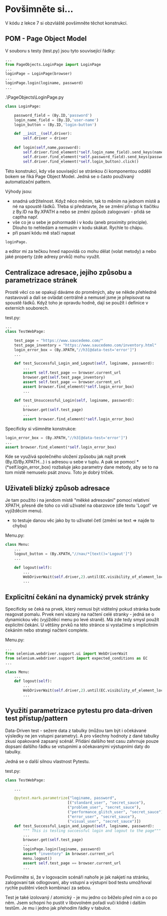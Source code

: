 # Povšimněte si...
V kódu z lekce 7 si obzvláště povšimněte těchot konstrukcí.

## POM - Page Object Model

V souboru s testy (test.py) jsou tyto související řádky:
```python
...
from PageObjects.LoginPage import LoginPage
...
loginPage = LoginPage(browser)
...
loginPage.login(loginame, password)
...
```
.\PageObjects\LoginPage.py
```python
class LoginPage:

    password_field = (By.ID,'password')
    login_name_field = (By.ID,'user-name')
    login_button = (By.ID,'login-button')

    def __init__(self,driver):
        self.driver = driver
        
    def login(self,name,password):
        self.driver.find_element(*self.login_name_field).send_keys(name)
        self.driver.find_element(*self.password_field).send_keys(password)
        self.driver.find_element(*self.login_button).click()
```
Této konstrukci, kdy vše související se stránkou či komponentou oddělí bokem se říká Page Object Model. Jedná se o často používaný automatizační pattern.

Výhody jsou:
- snadná udržitelnost. Když něco měním, tak to měním na jednom místě a né na spoustě řádků. Třeba si představte, že se změní přístup k tlačítku z By.ID na By.XPATH a nebo se změní způsob zalogovaní - přidá se captha např.
- vše co je u sebe je pohormadě i v kodu (aneb proximity principle). Dlouho to nehledám a nemusím v kodu skákat. Rychle to chápu.
- při psaní kódu mě stačí napsat 
```python
loginPage.
```
a editor mi za tečkou hned napovídá co mohu dělat (volat metody) a nebo jaké property (zde adresy prvků) mohu využít.

## Centralizace adresace, jejího způsobu a parametrizace stránek

Prostě věcí co se opakují dáváme do proměných, aby se někde přehledně nastavovali a dali se ovládat centrálně a nemusel jsme je přepisovat na spoustě řádků.
Když toho je opravdu hodně, dají se použít i definice v externích souborech.

test.py:
```python
...
class TestWebPage:

    test_page = "https://www.saucedemo.com/"
    test_page_inventory = "https://www.saucedemo.com/inventory.html"
    login_error_box = (By.XPATH,"//h3[@data-test='error']")
    ...

    def test_Successful_Login_and_Logout(self, loginame, password):
        ...
        assert self.test_page == browser.current_url
        browser.get(self.test_page_inventory)
        assert self.test_page == browser.current_url
        assert browser.find_element(*self.login_error_box)
        ...
    
    def test_Unsuccessful_Login(self, loginame, password):
        ...
        browser.get(self.test_page)
        ...
        assert browser.find_element(*self.login_error_box)
```

Specificky si všimněte konstrukce:
```python
login_error_box = (By.XPATH,"//h3[@data-test='error']")
...
assert browser.find_element(*self.login_error_box)
```
Kde se využívá společného uložení způsobu jak najít prvek (By.ID/By.XPATH...) i s adresou u sebe v tuplu.
A pak se pomocí * (*self.login_error_box) rozbaluje jako parametry dane metody, aby se to na tom místě nemuselo psát znovu.
Toto je dobrý tríček.

## Uživateli blízký způsob adresace
Je tam použito i na jendom místě "měkké adresování" pomocí relativní XPATH, přesně dle toho co vidí uživatel na obarzovce (dle textu 'Logof' ve vyjížděcím menu).
- to testuje danou věc jako by to uživatel četl (změní se text => najde to chybu)

Menu.py:
```python
class Menu:
    ...
    logout_button = (By.XPATH,"//nav/*[text()='Logout']")
    ...

    def logout(self):
        ...
        WebDriverWait(self.driver,2).until(EC.visibility_of_element_located(self.logout_button)).click()
        ...
```

## Explicitní čekání na dynamický prvek stránky
Specificky se čeká na prvek, který nemusí být viditelný pokud stránka bude reagovat pomalu.
Prvek není vázaný na načtení celé stranky - jedná se o dynamickou věc (vyjížděcí menu po levé straně). Má zde tedy smysl použít explicitní čekání.
U většiny prvků na této stránce si vystačíme s implicitním čekáním nebo strategi načtení complete.

Menu.py:
```python
...
from selenium.webdriver.support.ui import WebDriverWait
from selenium.webdriver.support import expected_conditions as EC
...

class Menu:
    ...
    def logout(self):
        ...
        WebDriverWait(self.driver,2).until(EC.visibility_of_element_located(self.logout_button)).click()
        ...
```

## Využití parametrizace pytestu pro data-driven test přístup/pattern
Data-Driven test - sežere data z tabulky (můžou tam být i očekávané výsledky ne jen vstupni parametry). 
A pro všechny hodnoty z dané tabulky zkusí opakovaně zapsaný scénář.
Přidání dalšího test casu zahrnuje pouze dopsaní dalšího řádku se vstupními a očekavanými výstupními daty do tabulky. 

Jedná se o další silnou vlastnost Pytestu.

test.py:
```python
class TestWebPage:

    ...

    @pytest.mark.parametrize("loginame, password", 
                            [("standard_user", "secret_sauce"), 
                            ("problem_user", "secret_sauce"), 
                            ("performance_glitch_user", "secret_sauce"), 
                            ("error_user", "secret_sauce"), 
                            ("visual_user", "secret_sauce")])
    def test_Successful_Login_and_Logout(self, loginame, password):
        """ This is testing successful login and logout to the page"""
        ...
        browser.get(self.test_page)
        ...
        loginPage.login(loginame, password)
        assert "inventory" in browser.current_url
        menu.logout()
        assert self.test_page == browser.current_url
        ...
```

Povšimněte si, že v logovacím scénáři nahoře je jak nakjetí na stránku, zalogovaní tak odlogovaní, aby vstupní a výstupní bod testu umožňoval rychle puštění všech kombinací za sebou. 

Test je také izolovaný / atomický - je mu jedno co běželo před ním a co po něm. Jsem schopni ho pustit v libovolném pořadí vuči klidně i dalším testům. Je mu i jedno jak přehodím řádky v tabulce.
